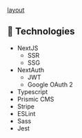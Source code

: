 [layout](https://www.figma.com/file/HliLF8NztfWxzUX4TvPsyU/ig.news-(Copy)?node-id=1%3A2)

## 🚀 Technologies

- NextJS
  - SSR
  - SSG
- NextAuth
  - JWT
  - Google OAuth 2
- Typescript
- Prismic CMS
- Stripe
- ESLint
- Sass
- Jest
